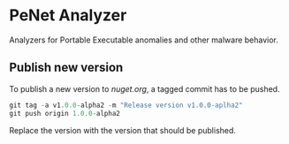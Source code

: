 # PeNet Analyzer

Analyzers for Portable Executable anomalies and other malware behavior.

## Publish new version

To publish a new version to *nuget.org*, a tagged commit has to be pushed.

```powershell
git tag -a v1.0.0-alpha2 -m "Release version v1.0.0-aplha2"
git push origin 1.0.0-alpha2
```

Replace the version with the version that should be published.
